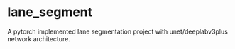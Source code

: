 # lane_segment
A pytorch implemented lane segmentation project with unet/deeplabv3plus network architecture. 
